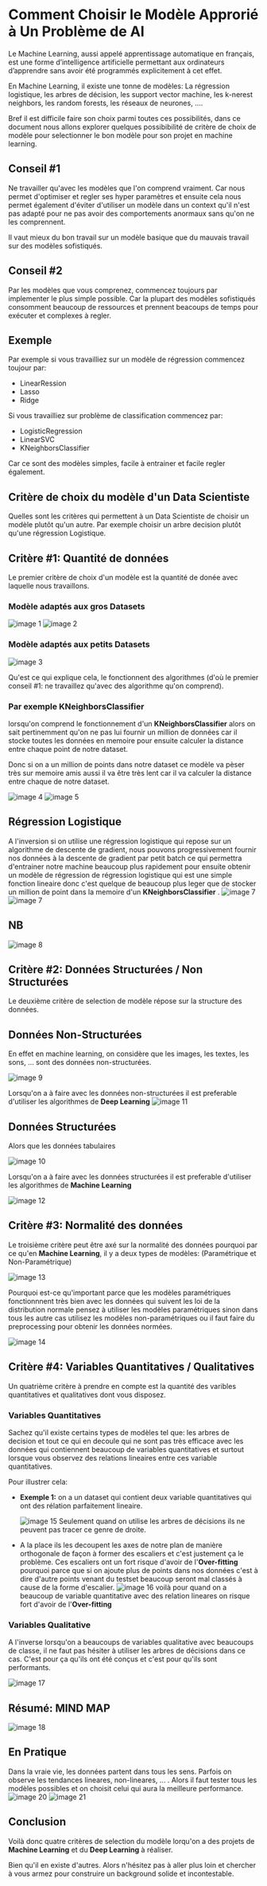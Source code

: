 # Comment Choisir le Modèle Approrié à Un Problème de AI

Le Machine Learning, aussi appelé apprentissage automatique en français, est une forme d’intelligence artificielle permettant aux ordinateurs d’apprendre sans avoir été programmés explicitement à cet effet.

En Machine Learning, il existe une tonne de modèles: La régression logistique, les arbres de décision,
les support vector machine, les k-nerest neighbors, les random forests, les réseaux de neurones, ....

Bref il est difficile faire son choix parmi toutes ces possibilités, dans ce document nous allons explorer quelques possibibilité de critère de choix de modèle pour selectionner le bon modèle pour son projet en machine learning.

## Conseil #1

Ne travailler qu'avec les modèles que l'on comprend vraiment. Car nous permet d'optimiser et regler ses hyper paramètres et ensuite cela nous permet également d'éviter d'utiliser un modèle dans un context qu'il n'est pas adapté pour ne pas avoir des comportements anormaux sans qu'on ne les comprennent.

Il vaut mieux du bon travail sur un modèle basique que du mauvais travail sur des modèles sofistiqués.

## Conseil #2

Par les modèles que vous comprenez, commencez toujours par implementer le plus simple possible. Car la plupart des modèles sofistiqués consomment beaucoup de ressources et prennent beacoups de temps pour exécuter et complexes à regler.

## Exemple

Par exemple si vous travailliez sur un modèle de régression commencez toujour par:
* LinearRession
* Lasso
* Ridge
  
Si vous travailliez sur problème de classification commencez par:
* LogisticRegression
* LinearSVC
* KNeighborsClassifier
  
Car ce sont des modèles simples, facile à entrainer et facile regler également.

## Critère de choix du modèle d'un Data Scientiste
Quelles sont les critères qui permettent à un Data Scientiste de choisir un modèle plutôt qu'un autre.
Par exemple choisir un arbre decision plutôt qu'une régression Logistique.

## Critère #1: Quantité de données

Le premier critère de choix d'un modèle est la quantité de donée avec laquelle nous travaillons.

### Modèle adaptés aux gros Datasets

![image 1](images/1.png)
![image 2](images/2.png)

### Modèle adaptés aux petits Datasets

![image 3](images/3.png)

Qu'est ce qui explique cela, le fonctionnent des algorithmes (d'où le premier conseil #1: ne travaillez qu'avec des algorithme qu'on comprend).

### Par exemple KNeighborsClassifier
lorsqu'on comprend le fonctionnement d'un **KNeighborsClassifier** alors on sait pertinemment qu'on ne pas lui fournir un million de données car il stocke toutes les données en memoire pour ensuite calculer la distance entre chaque point de notre dataset.

Donc si on a un million de points dans notre dataset ce modèle va pèser très sur memoire amis aussi il va être très lent car il va calculer la distance entre chaque de notre dataset.

![image 4](images/4.png)
![image 5](images/5.png)

## Régression Logistique
A l'inversion si on utilise une régression logistique qui repose sur un algorithme de descente de gradient, nous pouvons progressivement fournir nos données à la descente de gradient  par petit batch ce qui permettra d'entrainer notre machine beaucoup plus rapidement pour ensuite obtenir un modèle de régression de régression logistique qui est une simple fonction lineaire donc c'est quelque de beaucoup plus leger que de stocker un million de point dans la memoire d'un **KNeighborsClassifier** .
![image 7](images/6.png)
![image 7](images/7.png)

## NB
![image 8](images/8.png)

## Critère #2: Données Structurées / Non Structurées
Le deuxième critère de selection de modèle répose sur la structure des données.

## Données Non-Structurées

En effet en machine learning, on considère que les images, les textes, les sons, ... sont des données non-structurées.

![image 9](images/9.png)

Lorsqu'on a à faire avec les données non-structurées il est preferable d'utiliser les algorithmes de **Deep Learning** 
![image 11](images/11.png)

## Données Structurées

Alors que les données tabulaires

![image 10](images/10.png)

Lorsqu'on a à faire avec les données structurées il est preferable d'utiliser les algorithmes de **Machine Learning** 

![image 12](images/12.png)

## Critère #3: Normalité des données

Le troisième critère peut être axé sur la normalité des données pourquoi par ce qu'en **Machine Learning**, il y a deux types de modèles: (Paramétrique et Non-Paramétrique)

![image 13](images/13.png)

Pourquoi est-ce qu'important parce que les modèles paramétriques fonctionnnent très bien avec les données qui suivent les loi de la distribution normale pensez à utiliser les modèles paramétriques sinon dans tous les autre cas utilisez les modèles non-paramétriques ou il faut faire du preprocessing pour obtenir les données normées.

![image 14](images/14.png)


## Critère #4: Variables Quantitatives / Qualitatives

Un quatrième critère à prendre en compte est la quantité des varibles quantitatives et qualitatives dont vous disposez.

### Variables Quantitatives
Sachez qu'il existe certains types de modèles tel que: les arbres de decision et tout ce qui en decoule qui ne sont pas très efficace avec les données qui contiennent beaucoup de variables quantitatives et surtout lorsque vous observez des relations lineaires entre ces variable quantitatives.

Pour illustrer cela: 

* **Exemple 1:**
on a un dataset qui contient deux variable quantitatives qui ont des rélation parfaitement lineaire.

    ![image 15](images/15.png)
Seulement quand on utilise les arbres de décisions ils ne peuvent pas tracer ce genre de droite.

* A la place ils les decoupent les axes de notre plan de manière orthogonale de façon à former des escaliers et c'est justement ça le problème. Ces escaliers ont un fort risque d'avoir de l'**Over-fitting** pourquoi parce que si on ajoute plus de points dans nos données c'est à dire d'autre points venant du testset beaucoup seront mal classés à cause de la forme d'escalier.
    ![image 16](images/16.png)
voilà pour quand on a beaucoup de variable quantitative avec des relation lineares on risque fort d'avoir de l'**Over-fitting**

### Variables Qualitative

A l'inverse lorsqu'on a beaucoups de variables qualitative avec beaucoups de classe, il ne faut pas hésiter à utiliser les arbres de décisions dans ce cas. C'est pour ça qu'ils ont été conçus et c'est pour qu'ils sont performants.

![image 17](images/17.png)

## Résumé: MIND MAP
![image 18](images/18.png)

## En Pratique
Dans la vraie vie, les données partent dans tous les sens. Parfois on observe les tendances lineares, non-lineares, ... .
Alors il faut tester tous les modèles possibles et on choisit celui qui aura la meilleure performance.
![image 20](images/20.png)
![image 21](images/21.png)

## Conclusion
Voilà donc quatre critères de selection du modèle lorqu'on a des projets de **Machine Learning** et du **Deep Learning** à réaliser.

Bien qu'il en existe d'autres. Alors n'hésitez pas à aller plus loin et chercher à vous armez pour construire un background solide et incontestable.